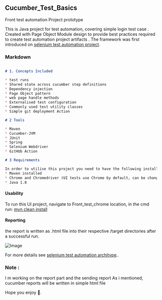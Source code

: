 ## Cucumber_Test_Basics
Front test automation Project prototype 

This is Java project for test automation, covering simple login test case . Created with Page Object Module design to provide best practices required to create test automation project artifacts . The framework was first introduced on [selenium test automation project](https://testexecution.wixsite.com/ihebathimni/post/selenium-maven-test-automation-project).

### Markdown

```markdown

# 1. Concepts Included

* test runs
* Shared state across cucumber step definitions
* Dependency injection
* Page Object pattern
* web page handle methods
* Externalised test configuration
* Commonly used test utility classes
* Simple git deployment Action

# 2 Tools

* Maven
* Cucumber-JVM
* JUnit
* Spring
* Selenium Webdriver
* GitHUb Action

# 3 Requirements

In order to utilise this project you need to have the following installed locally:
* Maven installed 
* Chrome and Chromedriver (UI tests use Chrome by default, can be changed in config)
* Java 1.8

```
#### Usability
To run this UI project, navigate to Front_test_chrome location, in the cmd  run:
 [mvn clean install](url)

#### Reporting
the report is written as .html file into their respective /target directories after a successful run.


[](url) ![Image](https://i.giphy.com/media/349qKnoIBHK1i/giphy.gif)


For more details see [selenium test automation architype](https://testexecution.wixsite.com/ihebathimni/post/selenium-maven-test-automation-project)..

### Note :
I m working on the report part and the sending report As i mentioned, cucumber reports will be written in simple html file 

Hope you enjoy 🙂.

